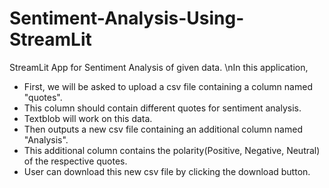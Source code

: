 # Sentiment-Analysis-Using-StreamLit
StreamLit App for Sentiment Analysis of given data.
\nIn this application, 
- First, we will be asked to upload a csv file containing a column named "quotes".
- This column should contain different quotes for sentiment analysis.
- Textblob will work on this data.
- Then outputs a new csv file containing an additional column named "Analysis".
- This additional column contains the polarity(Positive, Negative, Neutral) of the respective quotes.
- User can download this new csv file by clicking the download button.
